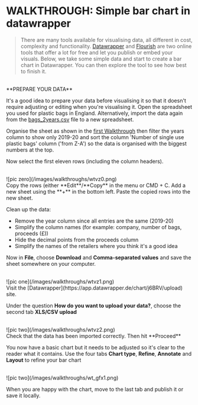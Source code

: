 # WALKTHROUGH: Simple bar chart in datawrapper

> There are many tools available for visualising data, all different in cost, complexity and functionality. [Datawrapper](https://www.datawrapper.de/) and [Flourish](https://flourish.studio/) are two online tools that offer a lot for free and let you publish or embed your visuals. Below, we take some simple data and start to create a bar chart in Datawrapper. You can then explore the tool to see how best to finish it.

<br />
**PREPARE YOUR DATA**

It's a good idea to prepare your data before visualising it so that it doesn't require adjusting or editing when you're visualising it. Open the spreadsheet you used for plastic bags in England. Alternatively, import the data again from the [bags_2years.csv](https://drive.google.com/file/d/15vDqg-u6W4tHouC42uvhMOdy21oTl3ov/view?usp=sharing) file to a new spreadsheet.

Organise the sheet as shown in the [first Walkthrough](https://aodhanlutetiae.github.io/dj/sheets) then filter the years column to show only 2019-20 and sort the column 'Number of single use plastic bags' column ('from Z-A') so the data is organised with the biggest numbers at the top.

Now select the first eleven rows (including the column headers).

<br />
![pic zero](/images/walkthroughs/wtvz0.png)

<br />
Copy the rows (either **Edit**/**Copy** in the menu or CMD + C. Add a new sheet using the **+** in the bottom left. Paste the copied rows into the new sheet.

Clean up the data:
- Remove the year column since all entries are the same (2019-20)
- Simplify the column names (for example: company, number of bags, proceeds (£))
- Hide the decimal points from the proceeds column
- Simplify the names of the retailers where you think it's a good idea

Now in **File**, choose **Download** and **Comma-separated values** and save the sheet somewhere on your computer.

<br />
![pic one](/images/walkthroughs/wtvz1.png)

<br />
Visit the [Datawrapper](https://app.datawrapper.de/chart/j6BRV/upload) site.

Under the question **How do you want to upload your data?**, choose the second tab **XLS/CSV upload**

<br />
![pic two](/images/walkthroughs/wtvz2.png)

<br />
Check that the data has been imported correctly. Then hit **Proceed**

You now have a basic chart but it needs to be adjusted so it's clear to the reader what it contains. Use the four tabs **Chart type**, **Refine**, **Annotate** and **Layout** to refine your bar chart

<br />
![pic two](/images/walkthroughs/wt_gfx1.png)

When you are happy with the chart, move to the last tab and publish it or save it locally.
